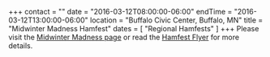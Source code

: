 +++
contact = ""
date = "2016-03-12T08:00:00-06:00"
endTime = "2016-03-12T13:00:00-06:00"
location = "Buffalo Civic Center, Buffalo, MN"
title = "Midwinter Madness Hamfest"
dates = [ "Regional Hamfests" ]
+++
Please visit the [Midwinter Madness page](http://k0ltc.org/mwm.html) or read
the [Hamfest Flyer](http://k0ltc.org/content/Mailer-16.pdf) for more details.
